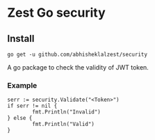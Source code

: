 # Zest Go security

## Install 

```go get -u github.com/abhisheklalzest/security```

A go package to check the validity of JWT token.

### Example

```
serr := security.Validate("<Token>")
if serr != nil {
		fmt.Println("Invalid")
} else {
		fmt.Println("Valid")
}
```
